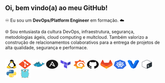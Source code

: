 ## Oi, bem vindo(a) ao meu GitHub!

♾️ Eu sou um **DevOps/Platform Engineer** em formação. ☁️

🌐 Sou entusiasta da cultura DevOps, infraestrutura, segurança, metodologias ágeis, cloud computing e multcloud. Também valorizo a construção de relacionamentos colaborativos para a entrega de projetos de alta qualidade, segurança e performace. 
  
<div style="display: inline_block"><br>

  <img align="center" alt="Diego-Linux" height="30" width="40" src="https://raw.githubusercontent.com/devicons/devicon/master/icons/linux/linux-original.svg">
  <img align="center" alt="Diego-Git" height="30" width="40" src="https://raw.githubusercontent.com/devicons/devicon/master/icons/git/git-original.svg">
  <img align="center" alt="Diego-Docker" height="30" width="40" src="https://raw.githubusercontent.com/devicons/devicon/master/icons/docker/docker-original.svg">
  <img align="center" alt="Diego-Ansible" height="30" width="40" src="https://raw.githubusercontent.com/devicons/devicon/master/icons/ansible/ansible-original.svg">
  <img align="center" alt="Diego-Terraform" height="30" width="40" src="https://raw.githubusercontent.com/devicons/devicon/master/icons/terraform/terraform-original.svg">
  <img align="center" alt="Diego-Grafana" height="30" width="40" src="https://raw.githubusercontent.com/devicons/devicon/master/icons/grafana/grafana-original.svg">
  <img align="center" alt="Diego-GitHub" height="30" width="40" src="https://raw.githubusercontent.com/devicons/devicon/master/icons/github/github-original.svg">
  <img align="center" alt="Diego-GitLab" height="30" width="40" src="https://raw.githubusercontent.com/devicons/devicon/master/icons/gitlab/gitlab-original.svg">
  <img align="center" alt="Diego-kubernetes" height="30" width="40" src="https://raw.githubusercontent.com/devicons/devicon/master/icons/kubernetes/kubernetes-plain.svg">
  <img align="center" alt="Diego-Vagrant" height="30" width="40" src="https://raw.githubusercontent.com/devicons/devicon/master/icons/vagrant/vagrant-original.svg">
  <img align="center" alt="Diego-Bash" height="30" width="40" src="https://raw.githubusercontent.com/devicons/devicon/master/icons/bash/bash-original.svg">
  <img align="center" alt="Diego-Python" height="30" width="40" src="https://raw.githubusercontent.com/devicons/devicon/master/icons/python/python-original.svg">
  <img align="center" alt="Diego-Go" height="30" width="40" src="https://raw.githubusercontent.com/devicons/devicon/master/icons/go/go-original.svg">

</div>
